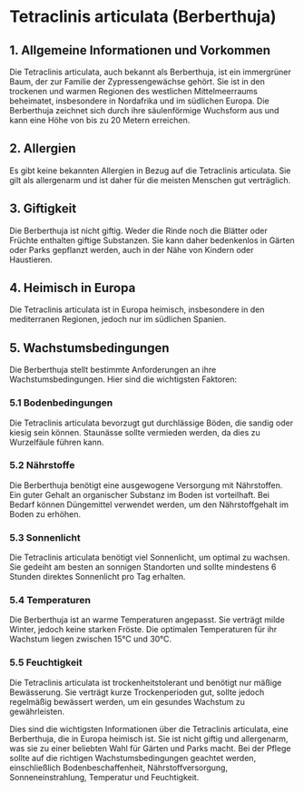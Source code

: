 # Tetraclinis articulata (Berberthuja)

## 1. Allgemeine Informationen und Vorkommen
Die Tetraclinis articulata, auch bekannt als Berberthuja, ist ein immergrüner Baum, der zur Familie der Zypressengewächse gehört. Sie ist in den trockenen und warmen Regionen des westlichen Mittelmeerraums beheimatet, insbesondere in Nordafrika und im südlichen Europa. Die Berberthuja zeichnet sich durch ihre säulenförmige Wuchsform aus und kann eine Höhe von bis zu 20 Metern erreichen.

## 2. Allergien
Es gibt keine bekannten Allergien in Bezug auf die Tetraclinis articulata. Sie gilt als allergenarm und ist daher für die meisten Menschen gut verträglich.

## 3. Giftigkeit
Die Berberthuja ist nicht giftig. Weder die Rinde noch die Blätter oder Früchte enthalten giftige Substanzen. Sie kann daher bedenkenlos in Gärten oder Parks gepflanzt werden, auch in der Nähe von Kindern oder Haustieren.

## 4. Heimisch in Europa
Die Tetraclinis articulata ist in Europa heimisch, insbesondere in den mediterranen Regionen, jedoch nur im südlichen Spanien.

## 5. Wachstumsbedingungen
Die Berberthuja stellt bestimmte Anforderungen an ihre Wachstumsbedingungen. Hier sind die wichtigsten Faktoren:

### 5.1 Bodenbedingungen
Die Tetraclinis articulata bevorzugt gut durchlässige Böden, die sandig oder kiesig sein können. Staunässe sollte vermieden werden, da dies zu Wurzelfäule führen kann.

### 5.2 Nährstoffe
Die Berberthuja benötigt eine ausgewogene Versorgung mit Nährstoffen. Ein guter Gehalt an organischer Substanz im Boden ist vorteilhaft. Bei Bedarf können Düngemittel verwendet werden, um den Nährstoffgehalt im Boden zu erhöhen.

### 5.3 Sonnenlicht
Die Tetraclinis articulata benötigt viel Sonnenlicht, um optimal zu wachsen. Sie gedeiht am besten an sonnigen Standorten und sollte mindestens 6 Stunden direktes Sonnenlicht pro Tag erhalten.

### 5.4 Temperaturen
Die Berberthuja ist an warme Temperaturen angepasst. Sie verträgt milde Winter, jedoch keine starken Fröste. Die optimalen Temperaturen für ihr Wachstum liegen zwischen 15°C und 30°C.

### 5.5 Feuchtigkeit
Die Tetraclinis articulata ist trockenheitstolerant und benötigt nur mäßige Bewässerung. Sie verträgt kurze Trockenperioden gut, sollte jedoch regelmäßig bewässert werden, um ein gesundes Wachstum zu gewährleisten.

Dies sind die wichtigsten Informationen über die Tetraclinis articulata, eine Berberthuja, die in Europa heimisch ist. Sie ist nicht giftig und allergenarm, was sie zu einer beliebten Wahl für Gärten und Parks macht. Bei der Pflege sollte auf die richtigen Wachstumsbedingungen geachtet werden, einschließlich Bodenbeschaffenheit, Nährstoffversorgung, Sonneneinstrahlung, Temperatur und Feuchtigkeit.
